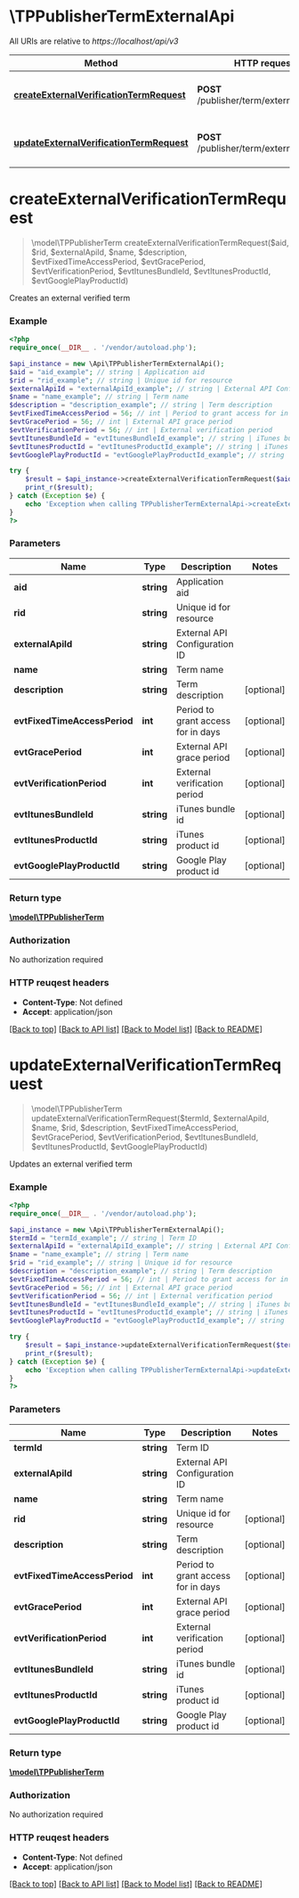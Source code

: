 # \TPPublisherTermExternalApi

All URIs are relative to *https://localhost/api/v3*

Method | HTTP request | Description
------------- | ------------- | -------------
[**createExternalVerificationTermRequest**](TPPublisherTermExternalApi.md#createExternalVerificationTermRequest) | **POST** /publisher/term/external/create | Creates an external verified term
[**updateExternalVerificationTermRequest**](TPPublisherTermExternalApi.md#updateExternalVerificationTermRequest) | **POST** /publisher/term/external/update | Updates an external verified term


# **createExternalVerificationTermRequest**
> \model\TPPublisherTerm createExternalVerificationTermRequest($aid, $rid, $externalApiId, $name, $description, $evtFixedTimeAccessPeriod, $evtGracePeriod, $evtVerificationPeriod, $evtItunesBundleId, $evtItunesProductId, $evtGooglePlayProductId)

Creates an external verified term



### Example 
```php
<?php
require_once(__DIR__ . '/vendor/autoload.php');

$api_instance = new \Api\TPPublisherTermExternalApi();
$aid = "aid_example"; // string | Application aid
$rid = "rid_example"; // string | Unique id for resource
$externalApiId = "externalApiId_example"; // string | External API Configuration ID
$name = "name_example"; // string | Term name
$description = "description_example"; // string | Term description
$evtFixedTimeAccessPeriod = 56; // int | Period to grant access for in days
$evtGracePeriod = 56; // int | External API grace period
$evtVerificationPeriod = 56; // int | External verification period
$evtItunesBundleId = "evtItunesBundleId_example"; // string | iTunes bundle id
$evtItunesProductId = "evtItunesProductId_example"; // string | iTunes  product id
$evtGooglePlayProductId = "evtGooglePlayProductId_example"; // string | Google Play product id

try { 
    $result = $api_instance->createExternalVerificationTermRequest($aid, $rid, $externalApiId, $name, $description, $evtFixedTimeAccessPeriod, $evtGracePeriod, $evtVerificationPeriod, $evtItunesBundleId, $evtItunesProductId, $evtGooglePlayProductId);
    print_r($result);
} catch (Exception $e) {
    echo 'Exception when calling TPPublisherTermExternalApi->createExternalVerificationTermRequest: ', $e->getMessage(), "\n";
}
?>
```

### Parameters

Name | Type | Description  | Notes
------------- | ------------- | ------------- | -------------
 **aid** | **string**| Application aid | 
 **rid** | **string**| Unique id for resource | 
 **externalApiId** | **string**| External API Configuration ID | 
 **name** | **string**| Term name | 
 **description** | **string**| Term description | [optional] 
 **evtFixedTimeAccessPeriod** | **int**| Period to grant access for in days | [optional] 
 **evtGracePeriod** | **int**| External API grace period | [optional] 
 **evtVerificationPeriod** | **int**| External verification period | [optional] 
 **evtItunesBundleId** | **string**| iTunes bundle id | [optional] 
 **evtItunesProductId** | **string**| iTunes  product id | [optional] 
 **evtGooglePlayProductId** | **string**| Google Play product id | [optional] 

### Return type

[**\model\TPPublisherTerm**](TPPublisherTerm.md)

### Authorization

No authorization required

### HTTP reuqest headers

 - **Content-Type**: Not defined
 - **Accept**: application/json

[[Back to top]](#) [[Back to API list]](../README.md#documentation-for-api-endpoints) [[Back to Model list]](../README.md#documentation-for-models) [[Back to README]](../README.md)

# **updateExternalVerificationTermRequest**
> \model\TPPublisherTerm updateExternalVerificationTermRequest($termId, $externalApiId, $name, $rid, $description, $evtFixedTimeAccessPeriod, $evtGracePeriod, $evtVerificationPeriod, $evtItunesBundleId, $evtItunesProductId, $evtGooglePlayProductId)

Updates an external verified term



### Example 
```php
<?php
require_once(__DIR__ . '/vendor/autoload.php');

$api_instance = new \Api\TPPublisherTermExternalApi();
$termId = "termId_example"; // string | Term ID
$externalApiId = "externalApiId_example"; // string | External API Configuration ID
$name = "name_example"; // string | Term name
$rid = "rid_example"; // string | Unique id for resource
$description = "description_example"; // string | Term description
$evtFixedTimeAccessPeriod = 56; // int | Period to grant access for in days
$evtGracePeriod = 56; // int | External API grace period
$evtVerificationPeriod = 56; // int | External verification period
$evtItunesBundleId = "evtItunesBundleId_example"; // string | iTunes bundle id
$evtItunesProductId = "evtItunesProductId_example"; // string | iTunes  product id
$evtGooglePlayProductId = "evtGooglePlayProductId_example"; // string | Google Play product id

try { 
    $result = $api_instance->updateExternalVerificationTermRequest($termId, $externalApiId, $name, $rid, $description, $evtFixedTimeAccessPeriod, $evtGracePeriod, $evtVerificationPeriod, $evtItunesBundleId, $evtItunesProductId, $evtGooglePlayProductId);
    print_r($result);
} catch (Exception $e) {
    echo 'Exception when calling TPPublisherTermExternalApi->updateExternalVerificationTermRequest: ', $e->getMessage(), "\n";
}
?>
```

### Parameters

Name | Type | Description  | Notes
------------- | ------------- | ------------- | -------------
 **termId** | **string**| Term ID | 
 **externalApiId** | **string**| External API Configuration ID | 
 **name** | **string**| Term name | 
 **rid** | **string**| Unique id for resource | [optional] 
 **description** | **string**| Term description | [optional] 
 **evtFixedTimeAccessPeriod** | **int**| Period to grant access for in days | [optional] 
 **evtGracePeriod** | **int**| External API grace period | [optional] 
 **evtVerificationPeriod** | **int**| External verification period | [optional] 
 **evtItunesBundleId** | **string**| iTunes bundle id | [optional] 
 **evtItunesProductId** | **string**| iTunes  product id | [optional] 
 **evtGooglePlayProductId** | **string**| Google Play product id | [optional] 

### Return type

[**\model\TPPublisherTerm**](TPPublisherTerm.md)

### Authorization

No authorization required

### HTTP reuqest headers

 - **Content-Type**: Not defined
 - **Accept**: application/json

[[Back to top]](#) [[Back to API list]](../README.md#documentation-for-api-endpoints) [[Back to Model list]](../README.md#documentation-for-models) [[Back to README]](../README.md)

